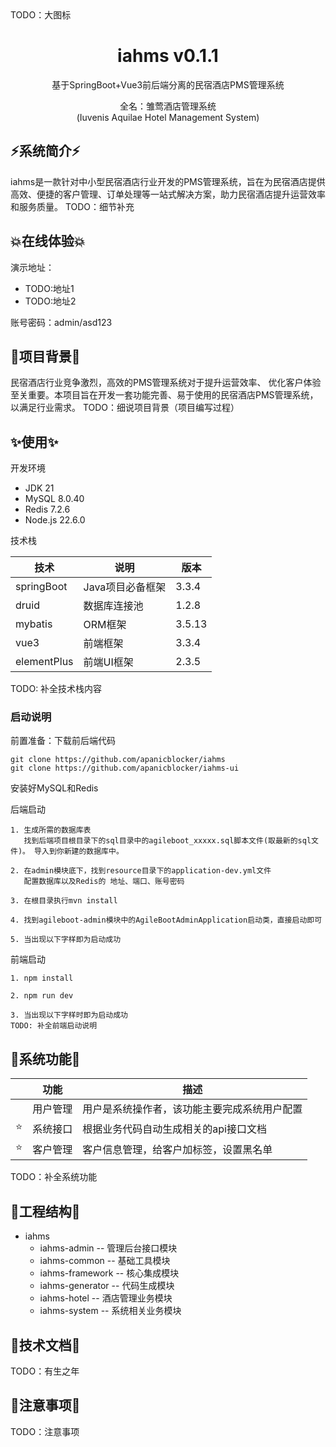<div>TODO：大图标</div>
<h1 align="center">iahms v0.1.1</h1>

<div align="center">
基于SpringBoot+Vue3前后端分离的民宿酒店PMS管理系统

全名：雏莺酒店管理系统\
(Iuvenis Aquilae Hotel Management System)
</div>

## ⚡系统简介⚡
iahms是一款针对中小型民宿酒店行业开发的PMS管理系统，旨在为民宿酒店提供高效、便捷的客户管理、订单处理等一站式解决方案，助力民宿酒店提升运营效率和服务质量。
TODO：细节补充

## 💥在线体验💥
演示地址：
* TODO:地址1
* TODO:地址2

账号密码：admin/asd123

## 🌴项目背景🌴
民宿酒店行业竞争激烈，高效的PMS管理系统对于提升运营效率、 优化客户体验至关重要。本项目旨在开发一套功能完善、易于使用的民宿酒店PMS管理系统，
以满足行业需求。
TODO：细说项目背景（项目编写过程）

## ✨使用✨
开发环境
* JDK 21
* MySQL 8.0.40
* Redis 7.2.6
* Node.js 22.6.0

技术栈

| 技术          | 说明         | 版本     |
|-------------|------------|--------|
| springBoot  | Java项目必备框架 | 3.3.4  |
| druid       | 数据库连接池     | 1.2.8  |
| mybatis     | ORM框架      | 3.5.13 |
| vue3        | 前端框架       | 3.3.4  |
| elementPlus | 前端UI框架     | 2.3.5  |
TODO: 补全技术栈内容

### 启动说明
前置准备：下载前后端代码
```shell
git clone https://github.com/apanicblocker/iahms
git clone https://github.com/apanicblocker/iahms-ui
```
安装好MySQL和Redis

后端启动
```text
1. 生成所需的数据库表
   找到后端项目根目录下的sql目录中的agileboot_xxxxx.sql脚本文件(取最新的sql文件)。 导入到你新建的数据库中。

2. 在admin模块底下，找到resource目录下的application-dev.yml文件
   配置数据库以及Redis的 地址、端口、账号密码

3. 在根目录执行mvn install

4. 找到agileboot-admin模块中的AgileBootAdminApplication启动类，直接启动即可

5. 当出现以下字样即为启动成功
```
前端启动
```shell
1. npm install

2. npm run dev

3. 当出现以下字样时即为启动成功
TODO: 补全前端启动说明
```

## 🙊系统功能🙊
|   | 功能   | 描述                     |
|---|------|------------------------|
|   | 用户管理 | 用户是系统操作者，该功能主要完成系统用户配置 |
| ⭐ | 系统接口 | 根据业务代码自动生成相关的api接口文档   |
| ⭐ | 客户管理 | 客户信息管理，给客户加标签，设置黑名单    |
TODO：补全系统功能

## 🐯工程结构🐯
- iahms
  - iahms-admin -- 管理后台接口模块
  - iahms-common -- 基础工具模块
  - iahms-framework -- 核心集成模块
  - iahms-generator -- 代码生成模块
  - iahms-hotel -- 酒店管理业务模块
  - iahms-system -- 系统相关业务模块

## 🎅技术文档🎅
TODO：有生之年

## 🌻注意事项🌻
TODO：注意事项
